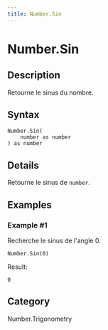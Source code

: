 ```yaml
---
title: Number.Sin
---
```


# Number.Sin


## Description

Retourne le sinus du nombre.


## Syntax

```powerquery
Number.Sin(
    number as number
) as number
```


## Details

Retourne le sinus de <code>number</code>.


## Examples

### Example #1 
Recherche le sinus de l&#39;angle 0.
```powerquery
Number.Sin(0)
```

Result: 
```powerquery
0
```




## Category
Number.Trigonometry
